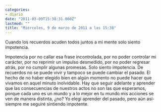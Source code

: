 ```yaml
---
categories:
- diario
date: "2011-03-09T15:38:31.000Z"
lastmod: ""
title: "Miércoles, 9 de marzo de 2011 a las 15:38"
---
```


Cuando los recuerdos acuden todos juntos a mi mente solo siento impotencia.

Impotencia por no callar esa frase incontrolada, por no poder controlar mi carácter, por no reprimir un impulso desmedido, por no poder regresar atrás, por no cumplir algunas promesas. Solo siento impotencia.
De recuerdos no se puede vivir y tampoco se puede cambiar el pasado. El hecho de no haber elegido bien en algún momento no puede hacer que vivamos en aquel minuto inolvidable. Hay que seguir adelante y aprender que las consecuencias de nuestros actos no son las que esperamos, porque cada uno es un mundo y a lo mejor en tu mundo mis acciones se ven de manera distinta, ¿no?
Yo elegí­ aprender del pasado, pero aún así­ siempre me seguiré sintiendo impotente.